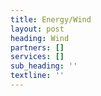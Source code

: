 ```yaml
---
title: Energy/Wind
layout: post
heading: Wind
partners: []
services: []
sub_heading: ''
textline: ''
---
```

